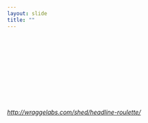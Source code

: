 ```yaml
---
layout: slide
title: ""
---
```


<section>
<iframe  class="stretch" frameborder="0" marginheight="0" marginwidth="0" data-src="http://wraggelabs.com/shed/headline-roulette/"></iframe>
<h6><a class="external" href="http://wraggelabs.com/shed/headline-roulette/">http://wraggelabs.com/shed/headline-roulette/</a></h6>
</section>

